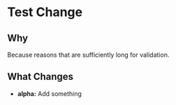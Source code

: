 # Test Change

## Why
Because reasons that are sufficiently long for validation.

## What Changes
- **alpha:** Add something
